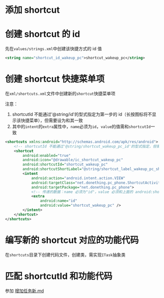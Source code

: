 # 添加 shortcut

# 创建 shortcut 的 id

先在`values/strings.xml`中创建该快捷方式的 id 值

```xml
<string name="shortcut_id_wakeup_pc">shortcut_wakeup_pc</string>
```

# 创建 shortcut 快捷菜单项

在`xml/shortcuts.xml`文件中创建新的`shortcut`快捷菜单项

注意：

1. shortcutId 不能通过'@string/id'的型式指定为第一步的 id（长按图标将不显示该快捷菜单），但需要设为和其一致
2. 其中的`intent`的`extra`属性中，`name`必须为`id`，`value`的值需和`shortcutId`一致

```xml
<shortcuts xmlns:android="http://schemas.android.com/apk/res/android">
    <!-- shortcutId 不能通过'@string/shortcut_wakeup_pc_id'的型式指定，但需要设为和其一致 -->
    <shortcut
        android:enabled="true"
        android:icon="@drawable/ic_shortcut_wakeup_pc"
        android:shortcutId="shortcut_wakeup_pc"
        android:shortcutShortLabel="@string/shortcut_label_wakeup_pc_short">
        <intent
            android:action="android.intent.action.VIEW"
            android:targetClass="net.donething.pc_phone.ShortcutActivity"
            android:targetPackage="net.donething.pc_phone">
            <!-- 传递的数据：name 必须为"id"，value 必须和上面的 android:shortcutId 一致 -->
            <extra
                android:name="id"
                android:value="shortcut_wakeup_pc" />
        </intent>
    </shortcut>
</shortcuts>
```
# 编写新的 shortcut 对应的功能代码

在`shortcuts`目录下创建代码文件，创建类，需实现`ITask`抽象类

# 匹配 shortcutId 和功能代码

参加 [增加任务新.md](%E5%A2%9E%E5%8A%A0%E4%BB%BB%E5%8A%A1%E6%96%B0.md)

